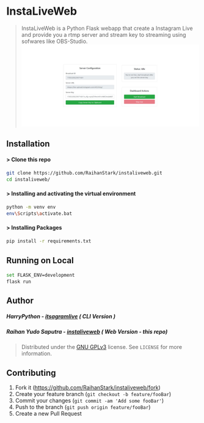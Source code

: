 # InstaLiveWeb

> InstaLiveWeb is a Python Flask webapp that create a Instagram Live and provide you a rtmp server and stream key to streaming using sofwares like OBS-Studio.
> ![detail](detail.png)

## Installation

#### > Clone this repo

```sh
git clone https://github.com/RaihanStark/instaliveweb.git
cd instaliveweb/
```

#### > Installing and activating the virtual environment

```sh
python -m venv env
env\Scripts\activate.bat
```

#### > Installing Packages

```sh
pip install -r requirements.txt
```

## Running on Local

```sh
set FLASK_ENV=development
flask run
```

## Author

##### HarryPython - [itsagramlive](https://github.com/harrypython/itsagramlive) ( CLI Version )

##### Raihan Yudo Saputra - [instaliveweb](https://github.com/RaihanStark/instaliveweb) ( Web Version - this repo)

> Distributed under the [GNU GPLv3](https://choosealicense.com/licenses/gpl-3.0/) license. See `LICENSE` for more information.

## Contributing

1. Fork it (<https://github.com/RaihanStark/instaliveweb/fork>)
2. Create your feature branch (`git checkout -b feature/fooBar`)
3. Commit your changes (`git commit -am 'Add some fooBar'`)
4. Push to the branch (`git push origin feature/fooBar`)
5. Create a new Pull Request
